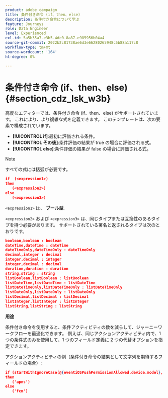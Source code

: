 ```yaml
---
product: adobe campaign
title: 条件付き命令 (if、then、else)
description: 条件付き命令について学ぶ
feature: Journeys
role: Data Engineer
level: Experienced
exl-id: 5a5b35a7-e3b5-4dc0-8a87-e985956b04a4
source-git-commit: 2022b2c81738ae6d3e66280265948c5b88a117c8
workflow-type: tm+mt
source-wordcount: '164'
ht-degree: 0%

---
```


# 条件付き命令 (if、then、else) {#section_cdz_lsk_w3b}

高度なエディターでは、条件付き命令 (if、then、else) がサポートされています。 これにより、より複雑な式を定義できます。 このテンプレートは、次の要素で構成されています。

* **[!UICONTROL if]**:最初に評価される条件。
* **[!UICONTROL その後]**:条件評価の結果が true の場合に評価される式。
* **[!UICONTROL else]**:条件評価の結果が false の場合に評価される式。

>[!NOTE]
>
>すべての式には括弧が必要です。

```json
if  (<expression1>)
then
   (<expression2>)
else
   (<expression3>)
```

`<expression1>` は、 **ブール型**.

`<expression2>` および `<expression3>` は、同じタイプまたは互換性のあるタイプを持つ必要があります。 サポートされている署名と返されるタイプは次のとおりです。

```json
boolean,boolean : boolean
dateTime,dateTime : dateTime
dateTimeOnly,dateTimeOnly : dateTimeOnly
decimal,integer : decimal
integer,decimal : integer
integer,decimal : decimal
duration,duration : duration
string,string : string
listBoolean,listBoolean : listBoolean
listDateTime,listDateTime : listDateTime
listDateTimeOnly,listDateTimeOnly : listDateTimeOnly
listDateOnly,listDateOnly : listDateOnly
listDecimal,listDecimal : listDecimal
listInteger,listInteger : listInteger
listString,listString : listString
```

**用途**

条件付き命令を使用すると、条件アクティビティの数を減らして、ジャーニーワークフローを最適化できます。 例えば、同じアクションアクティビティ内で、1 つの条件式のみを使用して、1 つのフィールド定義に 2 つの代替オプションを指定できます。

アクションアクティビティの例（条件付き命令の結果として文字列を期待するフィールドの場合）:

```json
if (startWithIgnoreCase(@{eventiOSPushPermissionAllowed.device.model}, 'iPad') or startWithIgnoreCase(@{eventiOSPushPermissionAllowed.device.model}, 'iOS'))
then
   ('apns')
else
   ('fcm')
```
